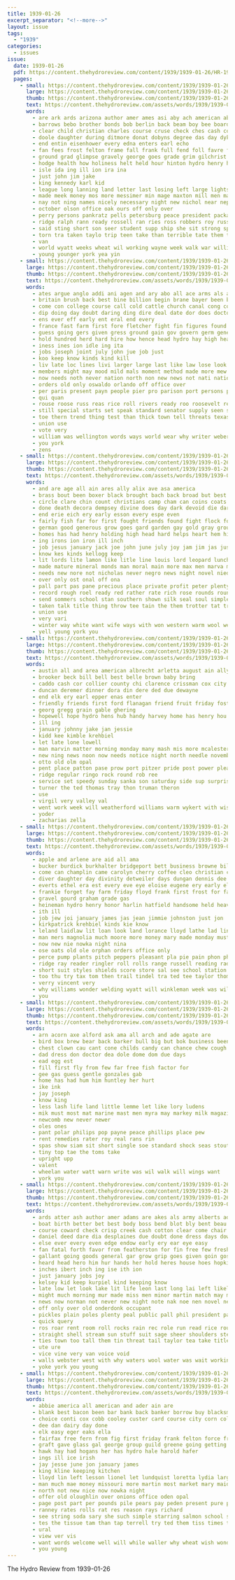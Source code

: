 ```yaml
---
title: 1939-01-26
excerpt_separator: "<!--more-->"
layout: issue
tags:
  - "1939"
categories:
  - issues
issue:
  date: 1939-01-26
  pdf: https://content.thehydroreview.com/content/1939/1939-01-26/HR-1939-01-26.pdf
  pages:
    - small: https://content.thehydroreview.com/content/1939/1939-01-26/small/HR-1939-01-26-01.jpg
      large: https://content.thehydroreview.com/content/1939/1939-01-26/large/HR-1939-01-26-01.jpg
      thumb: https://content.thehydroreview.com/content/1939/1939-01-26/thumbnails/HR-1939-01-26-01.jpg
      text: https://content.thehydroreview.com/assets/words/1939/1939-01-26/HR-1939-01-26-01.txt
      words:
        - are ark ards arizona author amer ames asi aby ach american able area alvis anil ala ave ard ago all and alfalfa arm ary
        - barrows bebo brother bonds bob berlin back beam boy bee board better best ball but barlowe been bridgeport box bone basket begun breeding bill ballast buys both ben broad baptist bassler bureau bank
        - clear child christian charles course cruse check ches cash college cause cox call council count colorado cor cole close city church churches chi corn china cotton chary carver clinton class clas chance cone cousin cloninger cords carl
        - doole daughter during ditmore donat dobyns degree das day dyke doing days don door dats drew date dies
        - end entin eisenhower every edna enters earl echo
        - fan fees frost felton frame fall frank full fend foll favre fadley face farm friday forty fae fore for felt floyd fred from first fontana fer
        - ground grad glimpse gravely george goes grade grim gilchrist geary gave given gifford
        - hodge health how holiness helt held hour hinton hydro henry howard had hume her hart hope home has hammer half high henke howe human hing
        - isle ida ing ill ion ira ina
        - just john jim jake
        - king kennedy karl kid
        - league long lanning land letter last losing left large lights london leo lake learned libert lawter lucile lay lone lee lall linton look
        - made meek money mos more messimer min mage maxton mill men masoner mountain miss merchant madison moni mar minn monda march marine man mone matter monday morning
        - nay not ning names nicely necessary night new nichol near nephew navarre now never
        - october olson office oak ours off only over
        - perry persons pankratz pells petersburg peace president packard plan pay pleasant page park present pounds pier part people panther pro paul pare power past phoenix pam plant
        - ridge ralph rann ready rossell ran ries ross robbers roy russell
        - said sting short son seer student supp ship she sit strong speech stolen smith stambaugh station search sledge school sutt speak sister sermon safe sch schools semin salary silver shoulder service saturday sunday stamps sidney stern stewart show sade sur speaks save sues state second sunda shows
        - torn tra taken taylo trip teen take than terrible tate them toa tie tucson ten tennessee then tak ted town the talk tae thing toe tal tool team
        - van
        - world wyatt weeks wheat wil working wayne week walk war william waller watch was with walt will wife wai well wesley
        - young younger york yea yin
    - small: https://content.thehydroreview.com/content/1939/1939-01-26/small/HR-1939-01-26-02.jpg
      large: https://content.thehydroreview.com/content/1939/1939-01-26/large/HR-1939-01-26-02.jpg
      thumb: https://content.thehydroreview.com/content/1939/1939-01-26/thumbnails/HR-1939-01-26-02.jpg
      text: https://content.thehydroreview.com/assets/words/1939/1939-01-26/HR-1939-01-26-02.txt
      words:
        - ates argue anglo addi ani agen and ary abo all ace arms als arts aims able american ave are ago
        - britain brush back best bine billion begin brane bayer been bond bay bruckart better basket business bors breeding big burden blood both bring brain boards but began brings bee
        - come con college course call cold cattle church canal cong cost came court cause chamberlain china county congress chest change clement can counter cat cloak
        - dip doing day doubt daring ding dire deal date dor does doctor during demand done daily days
        - ens ever eff early ent eral end every
        - france fast farm first fore fletcher fight fin figures found force fever fun fruit fate felt francisco free flor flock farms from fed full furnish forward falling for fear far few file florida
        - guess going gers given gress ground gain gov govern germ general glass gland guide georges good
        - hold hundred herd hard hire how hence head hydro hay high heap had hands has heyer house hair heart huge hanes hand
        - iness ines ion idle ing ita
        - jobs joseph joint july john jue job just
        - koo keep know kinds kind kill
        - liv late loc lines livi larger large last like law lose look less league lessen loud living line little lace lio lay loss
        - members might may mood mild mals moment method made more mew must million minister mark macleod mer mean man most matter money men manfield mack means much many
        - now needs noth never nation north non new news not nati nations nye nose
        - orders old only oswaldo orlando off office over
        - per paris present payn people pier pro parison port persons pain plant pour place proper pow point power public poll pon pet pace plan president patches pou pan
        - qui quan
        - rouse roose russ reas rice roll rivers ready roo roosevelt retz rector rise
        - still special starts set speak standard senator supply seen summer slight sees six slate sons start short sur stant syed state shanker spring see spain smaller small spores sena states such season sible saw sup self salt ser service stock said simple sela sed suit say subject size
        - toe thern trend thing test than thick town tell threats texas take treas the try top tax times them takes then ties tears too taste tai tee
        - union use
        - vote very
        - william was wellington words ways world wear why writer weber war will water weekly wonders wit works winter way work weather went washington while with well
        - you york
        - zens
    - small: https://content.thehydroreview.com/content/1939/1939-01-26/small/HR-1939-01-26-03.jpg
      large: https://content.thehydroreview.com/content/1939/1939-01-26/large/HR-1939-01-26-03.jpg
      thumb: https://content.thehydroreview.com/content/1939/1939-01-26/thumbnails/HR-1939-01-26-03.jpg
      text: https://content.thehydroreview.com/assets/words/1939/1939-01-26/HR-1939-01-26-03.txt
      words:
        - and are age all ain ares ally alix ave asa america
        - brass bout been boxer black brought bach back broad but best body brown bomber bottle brew bones bay both balough butters boom battle bread braddock bouts bulk
        - circle clare chin count christians camp cham can coins coats church christian copes cheer call cold character cunning course case cause charm champion creek climes come christ center cherie copper
        - done death decora dempsey divine does day dark devoid die dare dole dinner down dire deep doe
        - end erie eich ery early esson every espe even
        - fairly fish far for first fought friends found fight flock folk failing few frock forth fire forward ferry front from fair faithful fuel fee
        - german good generous grow goes gard garden gay gold gray ground glee gon green gra group globe
        - homes has had henry holding high head hard helps heart hem him human harry holiday home houston hope host hero
        - ing irons ion iron ill inch
        - job jesus january jack joe john june july joy jam jim jas just
        - know kes kinds kellogg keep
        - lit lords lite lamon like litle line louis lord leopard lunch level lesson life little large light less love lightning lay let low leaders live locks left
        - made mature mineral monds man moral main more max men marva mount morn most many matter mer much may meal morning match
        - needs new nore not nicholas never negro news night novel nied need nee navy now
        - over only ost onal off ona
        - pall part pas pane precious place private profit peter plenty public pleasant pro pack profita per peasant pine people
        - record rough roel ready red rather rate rich rose rounds round rials role
        - send sommers school stan southern shown silk seal soul simple sion sau sil sine style spring seen ship store supper such seeds shoulder silks shell suits seem salts said soon suit ster sian scarf sewing schmeling sports smart seed sober service stay space say stamps styles san sonn show siege
        - taken talk title thing throw tee tain the them trotter tat try tell turn trip times then trick take top troub than tissue
        - union use
        - very vari
        - winter way white want wife ways with won western warm wool well world work will watch welty wai wear was worn went wesley wise winning win water while why
        - yell young york you
    - small: https://content.thehydroreview.com/content/1939/1939-01-26/small/HR-1939-01-26-04.jpg
      large: https://content.thehydroreview.com/content/1939/1939-01-26/large/HR-1939-01-26-04.jpg
      thumb: https://content.thehydroreview.com/content/1939/1939-01-26/thumbnails/HR-1939-01-26-04.jpg
      text: https://content.thehydroreview.com/assets/words/1939/1939-01-26/HR-1939-01-26-04.txt
      words:
        - austin all and area american albrecht arletta august ain ally ace
        - brooker beck bill bell best belle brown baby bring
        - caddo cash cor collier county chi clarence crissman cox city cause cope
        - duncan deremer dinner dora din dere ded due dewayne
        - end elk ery earl epper enas enter
        - friendly friends first ford flanagan friend fruit friday fost floyd for
        - georg gregg grain gable ghering
        - hopewell hope hydro hens hub handy harvey home has henry hou
        - ill ing
        - january johnny jake jan jessie
        - kidd kee kimble krehbiel
        - let late lone lowell
        - man marvin matter morning monday many mash mis more mcalester mae miller
        - new ning news noon now needs notice night north needle november ner
        - otto old olm opal
        - pent place patton pase prow port pitzer pride post power pleasant press perry phillip
        - ridge regular ringo rock round rob ree
        - service set speedy sunday sanka son saturday side sup surprise sou simmons strong school spies seed sala seltzer star
        - turner the ted thomas tray thon truman theron
        - use
        - virgil very valley val
        - went work week will weatherford williams warm wykert with wise was
        - yoder
        - zacharias zella
    - small: https://content.thehydroreview.com/content/1939/1939-01-26/small/HR-1939-01-26-05.jpg
      large: https://content.thehydroreview.com/content/1939/1939-01-26/large/HR-1939-01-26-05.jpg
      thumb: https://content.thehydroreview.com/content/1939/1939-01-26/thumbnails/HR-1939-01-26-05.jpg
      text: https://content.thehydroreview.com/assets/words/1939/1939-01-26/HR-1939-01-26-05.txt
      words:
        - apple and arlene are aid all ama
        - bucker burdick burkhalter bridgeport bett business browne billy bernardine bee ben billie barber book bread better been buy best bayer baby ball blue berry buhse body
        - come can champlin came carolyn cherry coffee cleo christian cecil crail cost charles clyde carmen
        - diver daughter day divinity detweiler days dungan dennis dee during dou dixie done
        - everts ethel era est every eve eye eloise eugene ery early eldon egg english
        - frankie forget fay farm friday floyd frank first frost for farms foot ferguson full field faye
        - gravel gourd graham grade gas
        - heineman hydro henry honor harlin hatfield handsome held heaver her had heger heater how heir has holiday hinton hugh hampshire hone high hume harold hand home
        - ith ill
        - job jew joi january james jas jean jimmie johnston just jon
        - kirkpatrick krehbiel kinds kie know
        - leland laidlaw lit loan look land lorance lloyd lathe lad lines lat liberal late lee ley lookeba
        - man mers magnolia much moore more money mary made monday must mille members
        - now new nie nowka night nina
        - ose oats old ole orphan orders office only
        - perce pump plants pitch peppers pleasant pla pie pain phon phyllis pack perfect per
        - ridge ray reader ringler roll rolls range russell reading rade red roman real records reba roon ready rook roder rita
        - short suit styles shields score store sal see school station scott sell special saturday save six style standard soon samples south smith sand sale spring suits son star second schroder service sole
        - too thu try tax tom then trail tindel tra ted tee taylor thom the
        - verry vincent very
        - why williams wonder welding wyatt will winkleman week was willie won weeks work with weatherford want wayne
        - you
    - small: https://content.thehydroreview.com/content/1939/1939-01-26/small/HR-1939-01-26-06.jpg
      large: https://content.thehydroreview.com/content/1939/1939-01-26/large/HR-1939-01-26-06.jpg
      thumb: https://content.thehydroreview.com/content/1939/1939-01-26/thumbnails/HR-1939-01-26-06.jpg
      text: https://content.thehydroreview.com/assets/words/1939/1939-01-26/HR-1939-01-26-06.txt
      words:
        - arn acorn axe alford ask ama all arch and ade agate are
        - bird box brew bear back barker bull big but bok business been
        - chest clown cau cant cone childs candy can chance chew cough common
        - dad dress don doctor dea dole dome dom due days
        - ead egg est
        - fill first fly from few far free fish factor for
        - gee gas guess gentle gonzales gab
        - home has had hum him huntley her hurt
        - ike ink
        - jay joseph
        - know king
        - less lash life land little lemme let like lory ludens
        - mik must most mat marine mast men myra may markey milk magazine man millar members modic mescal moment mama mag many
        - newcomb new never newer
        - oles ones
        - pant polar philips pop payne peace phillips place pew
        - rent remedies rater roy real rans rin
        - spas show siam sit short single soe standard shock seas stout say save stray south store sol sai
        - tiny top tae the toms take
        - upright upp
        - valent
        - wheelan water watt warn write was wil walk will wings want
        - york you
    - small: https://content.thehydroreview.com/content/1939/1939-01-26/small/HR-1939-01-26-07.jpg
      large: https://content.thehydroreview.com/content/1939/1939-01-26/large/HR-1939-01-26-07.jpg
      thumb: https://content.thehydroreview.com/content/1939/1939-01-26/thumbnails/HR-1939-01-26-07.jpg
      text: https://content.thehydroreview.com/assets/words/1939/1939-01-26/HR-1939-01-26-07.txt
      words:
        - ards atter ash author amer adams are akes als army alberts adelina ally awe andreas ago and all
        - boat birth better bet best body boss bend blot bly bent beau been burst beat bowls big bound break books brush bank bright but beach both belt back began bluff baby bell book balance belong below blouse bride
        - course coward check crisp creek cash cotton clear come chair change cliff cover cold cast covert clever con camera cam cant cen cool can cot craft
        - daniel deed dare dia desplaines due doubt done dress days down dull dents decora decent drew darting director date during dry dickstein day
        - else ever every even edge endow early ery ear eye easy
        - fan fatal forth favor from featherston for fin free few fresh fake ference fine fields foil farm fade fore far finger frees fed friend flowers faithful face foli flower first
        - gallant going goods general gar grow grip goes given goin gosh getting gram gers gray garden grin
        - heard head hero him hur hands her hold heres house hoes hopkins har had hot hung hes home husband hand holmes hydro hollywood hed hurry how
        - inches ibert inch ing ise ith ion
        - just january jobs joy
        - kelsey kid keep kurpiel kind keeping know
        - late low let look lake lit life leon last long lai left likely lips labor lady lanner leisure level lovely loi learned lens line larry lor lines lone leaf loose lax little libra like lakes later
        - might much morning mur made miss men minor martin match may min mean mighty mood mak must more many maiden marriage mansion most matter mar moment mon malden man matters
        - news now norman not never new night note nak noe nen novel necessary ney north
        - off only over old onderdonk occupant
        - pickles plain poles plenty peal public pall phil president past port pring pleasant people pas paper pillow per prey place plants pac prince pole present perfect princess path plan pen
        - quick query
        - ros roar rent room roll rocks rain rec role run read rice route rian rand rose rust rock round
        - straight shell stream sun stuff suit sage sheer shoulders steamer sion shore summit slow say swimmer sickle set sea sense self swim samuel step star smoke stitch shelter side story saw shoulder speech still sup sayles smokes soul smooth sit sil sky size sat sou simple safe sewing staring strong stone said small service smile short she sank stare straten state such start saga spears shy silk shows servi smart stratten smiling ser sill sens stand
        - ties town too tall them tin threat tail taylor tea take title turtle toward tobacco texas thing train tree the tips then try torrent tur tramp tinker trim trust trick than tim thee templeton test ton times ted table tak tor tie
        - ute ure
        - vice vine very van voice void
        - walls webster west with why waters wool water was wait working went wish way weeks worker wears want well wooden works winter worms wedding wheat wall watch weather while will
        - yoke york you young
    - small: https://content.thehydroreview.com/content/1939/1939-01-26/small/HR-1939-01-26-08.jpg
      large: https://content.thehydroreview.com/content/1939/1939-01-26/large/HR-1939-01-26-08.jpg
      thumb: https://content.thehydroreview.com/content/1939/1939-01-26/thumbnails/HR-1939-01-26-08.jpg
      text: https://content.thehydroreview.com/assets/words/1939/1939-01-26/HR-1939-01-26-08.txt
      words:
        - abbie america all american and ader ain are
        - blank best bacon been bar bank back banker borrow buy blacksmith butter big beans bran bandy
        - choice conti cox cobb cooley custer card course city corn colorado capa county coffee cop china cold carry captain can church
        - dee dan dairy day done
        - elk easy eger eaks ella
        - fairfax free fern from fig first friday frank felton force fruit fort fic finney for fer
        - graft gave glass gal george group guild greene going getting glen glad green grain
        - hawk hay had hogans her has hydro hale harold hafer
        - ings ill ice irish
        - jay jesse june jon january james
        - king kline keeping kitchen
        - lloyd lin left lesson lionel let lundquist loretta lydia large
        - man much mae money missouri more martin most market mary maid miss miller moon many miles merry
        - north not new nice now nowka night
        - offer old oloughlin over onions office oden opal
        - page post part per pounds pile pears pay peden present pure pound phat pink powder
        - ranney rates rolls rat res reason rays richard
        - see string soda sary she such simple starring salmon school son subject severe state susie saturday siew soon surgeon surplus stock saad square send steely say
        - tes the tissue tam than tap terrell try ted them tiss times theron take taken
        - ural
        - view ver vis
        - want words welcome well will while waller why wheat wish wonder work with wood was weatherford
        - you young
---
```


The Hydro Review from 1939-01-26

<!--more-->


